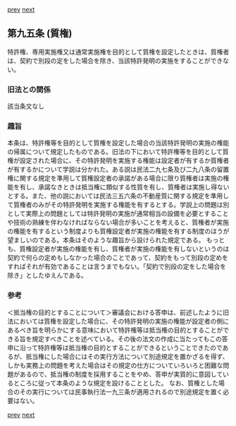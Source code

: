 [prev](/specific/markdowns/特許法/123_Mp-Ch_4-Se_1-At_94.md)
[next](/specific/markdowns/特許法/125_Mp-Ch_4-Se_1-At_96.md)
## 第九五条 (質権)
特許権、専用実施権又は通常実施権を目的として質権を設定したときは、質権者は、契約で別段の定をした場合を除き、当該特許発明の実施をすることができない。

### 旧法との関係
該当条文なし

### 趣旨
本条は、特許権等を目的として質権を設定した場合の当該特許発明の実施の権能の帰属について規定したものである。旧法の下において特許権等を目的として質権が設定された場合に、その特許発明を実施する権能は設定者が有するか質権者が有するかについて学説は分かれた。ある説は民法二九七条及び二九八条の留置権に関する規定を準用して質権設定者の承諾がある場合に限り質権者は実施の権能を有し、承諾なきときは抵当権に類似する性質を有し、質権者は実施し得ないとする。また、他の説においては民法三五六条の不動産質に関する規定を準用して質権者のみがその特許発明を実施する権能を有するとする。学説上の問題は別として実際上の問題としては特許発明の実施が通常相当の設備を必要とすることや技術の熟練を伴わなければならない場合が多いことを考えると、質権者が実施の権能を有するという制度よりも質権設定者が実施の権能を有する制度のほうが望ましいのである。本条はそのような趣旨から設けられた規定である。
もっとも、質権設定者が実施の権能を有し、質権者が実施の権能を有しないというのは契約で何らの定めもしなかった場合のことであって、契約をもって別段の定めをすればそれが有効であることは言うまでもない。「契約で別段の定をした場合を除き」としたゆえんである。

### 参考
＜抵当権の目的とすることについて＞審議会における答申は、前述したように旧法においては質権を設定した場合に、その特許発明の実施の権能が設定者の側にあるべき旨を明らかにする意味において特許権等は抵当権の目的とすることができる旨を規定すべきことを述べている。その後の法文の作成に当たってもこの答申に沿って特許権等は抵当権の目的とすることができるということできたのであるが、抵当権にした場合にはその実行方法について別途規定を置かざるを得ず、しかも実務上の問題を考えた場合はその規定の仕方についていろいろと困難な問題があるので、抵当権の制度を採用することをやめ、答申が実質的に意図しているところに従って本条のような規定を設けることとした。
なお、質権とした場合のその実行については民事執行法一九三条が適用されるので別途規定を置く必要はない。

[prev](/specific/markdowns/特許法/123_Mp-Ch_4-Se_1-At_94.md)
[next](/specific/markdowns/特許法/125_Mp-Ch_4-Se_1-At_96.md)